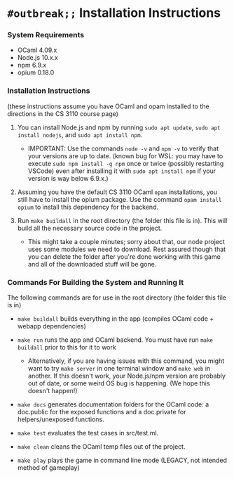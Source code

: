 # `#outbreak;;` Installation Instructions

### System Requirements

- OCaml 4.09.x
- Node.js 10.x.x
- npm 6.9.x
- opium 0.18.0

### Installation Instructions

(these instructions assume you have OCaml and opam installed to the directions 
in the CS 3110 course page)

1. You can install Node.js and npm by running `sudo apt update`, 
`sudo apt install nodejs`,  and `sudo apt install npm`. 
    - IMPORTANT: Use the commands `node -v` and `npm -v` to verify that your 
    versions are up to date. (known bug for WSL: you may have to 
    execute `sudo npm install -g npm` once or twice (possibly restarting VSCode) 
    even after installing it with `sudo apt install npm` if your version is way 
    below 6.9.x.)

2. Assuming you have the default CS 3110 OCaml `opam` installations, you still 
have to install the opium package. Use the command `opam install opium` to 
install this dependency for the backend.

3. Run `make buildall` in the root directory (the folder this file is in). This
will build all the necessary source code in the project.
    - This might take a couple minutes; sorry about that, our node project
    uses some modules we need to download. Rest assured though that you can
    delete the folder after you're done working with this game and all of the
    downloaded stuff will be gone.

### Commands For Building the System and Running It

The following commands are for use in the root directory (the folder this
file is in)

- `make buildall` builds everything in the app (compiles OCaml code + webapp 
dependencies)

- `make run` runs the app and OCaml backend. You must have run `make buildall` 
prior to this for it to work
    - Alternatively, if you are having issues with this command, you might
    want to try `make server` in one terminal window and `make web` in another.
    If this doesn't work, your Node.js/npm version are probably out of date,
    or some weird OS bug is happening. (We hope this doesn't happen!)

- `make docs` generates documentation folders for the OCaml code: a doc.public
for the exposed functions and a doc.private for helpers/unexposed functions.

- `make test` evaluates the test cases in src/test.ml.

- `make clean` cleans the OCaml temp files out of the project.

- `make play` plays the game in command line mode (LEGACY, not intended method
of gameplay)